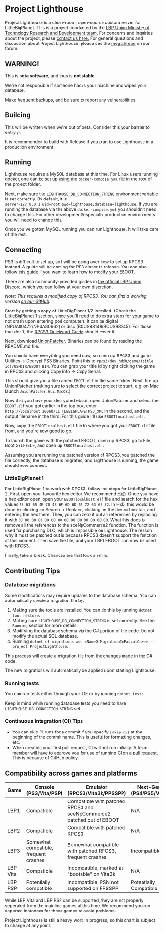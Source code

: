 # Project Lighthouse

Project Lighthouse is a clean-room, open-source custom server for LittleBigPlanet. This is a project conducted by the [LBP Union Ministry of Technology Research and Development team.](https://www.lbpunion.com/technology) For concerns and inquiries about the project, please [contact us here.](https://www.lbpunion.com/contact) For general questions and discussion about Project Lighthouse, please see the [megathread](https://www.lbpunion.com/forum/union-hall/project-lighthouse-littlebigplanet-private-servers-megathread) on our forum. 

## WARNING!

This is **beta software**, and thus is **not stable**.

We're not responsible if someone hacks your machine and wipes your database.

Make frequent backups, and be sure to report any vulnerabilities.

## Building

This will be written when we're out of beta. Consider this your barrier to entry ;).

It is recommended to build with Release if you plan to use Lighthouse in a production environment.

## Running

Lighthouse requires a MySQL database at this time. For Linux users running docker, one can be set up using
the `docker-compose.yml` file in the root of the project folder.

Next, make sure the `LIGHTHOUSE_DB_CONNECTION_STRING` environment variable is set correctly. By default, it
is `server=127.0.0.1;uid=root;pwd=lighthouse;database=lighthouse`. If you are running the database via the
above `docker-compose.yml` you shouldn't need to change this. For other development/especially production environments
you will need to change this.

Once you've gotten MySQL running you can run Lighthouse. It will take care of the rest.

## Connecting

PS3 is difficult to set up, so I will be going over how to set up RPCS3 instead. A guide will be coming for PS3 closer
to release. You can also follow this guide if you want to learn how to modify your EBOOT.

There are also community-provided guides in [the official LBP Union Discord](https://www.lbpunion.com/discord), which
you can follow at your own discretion.

*Note: This requires a modified copy of RPCS3. You can find a working
version [on our GitHub](https://github.com/LBPUnion/rpcs3).*

Start by getting a copy of LittleBigPlanet 1/2 installed. (Check the LittleBigPlanet 1 section, since you'll need to do extra steps for your game to not crash upon entering pod computer). It can be digital (NPUA80472/NPUA80662) or disc (BCUS98148/BCUS98245). For those
that don't, the [RPCS3 Quickstart Guide](https://rpcs3.net/quickstart) should cover it.

Next, download [UnionPatcher](https://github.com/LBPUnion/UnionPatcher/). Binaries can be found by reading the README.md
file.

You should have everything you need now, so open up RPCS3 and go to Utilities -> Decrypt PS3 Binaries. Point this
to `rpcs3/dev_hdd0/game/(title id)/USRDIR/EBOOT.BIN`. You can grab your title id by right clicking the game in RPCS3 and
clicking Copy Info -> Copy Serial.

This should give you a file named `EBOOT.elf` in the same folder. Next, fire up UnionPatcher (making sure to select the
correct project to start, e.g. on Mac launch `UnionPatcher.Gui.MacOS`.)

Now that you have your decrypted eboot, open UnionPatcher and select the `EBOOT.elf` you got earlier in the top box,
enter `http://localhost:10060/LITTLEBIGPLANETPS3_XML` in the second, and the output filename in the third. For this
guide I'll use `EBOOTlocalhost.elf`.

Now, copy the `EBOOTlocalhost.elf` file to where you got your `EBOOT.elf` file from, and you're now good to go.

To launch the game with the patched EBOOT, open up RPCS3, go to File, Boot SELF/ELF, and open up `EBOOTlocalhost.elf`.

Assuming you are running the patched version of RPCS3, you patched the file correctly, the database is migrated, and
Lighthouse is running, the game should now connect.

### LittleBigPlanet 1

For LittleBigPlanet 1 to work with RPCS3, follow the steps for LittleBigPlanet 2. First, open your favourite hex editor. We recommend [HxD](https://mh-nexus.de/downloads/HxDSetup.zip). Once you have a hex editor open, open your `EBOOTlocalhost.elf` file and search for the hex values `73 63 65 4E 70 43 6F 6D 6D 65 72 63 65 32`. In HxD, this would be done by clicking on Search -> Replace, clicking on the `Hex-values` tab, and entering the hex there. Then, you can zero it out all references by replacing it with `00 00 00 00 00 00 00 00 00 00 00 00 00 00`. What this does is remove all the references to the sceNpCommerce2 function. The function is used for purchasing DLC, which is impossible on Lighthouse. The reason why it must be patched out is because RPCS3 doesn't support the function at this moment. Then save the file, and your LBP1 EBOOT can now be used with RPCS3.

Finally, take a break. Chances are that took a while.

## Contributing Tips

### Database migrations

Some modifications may require updates to the database schema. You can automatically create a migration file by:

1. Making sure the tools are installed. You can do this by running `dotnet tool restore`.
2. Making sure `LIGHTHOUSE_DB_CONNECTION_STRING` is set correctly. See the `Running` section for more details.
3. Modifying the database schema via the C# portion of the code. Do not modify the actual SQL database.
4. Running `dotnet ef migrations add <NameOfMigrationInPascalCase> --project ProjectLighthouse`.

This process will create a migration file from the changes made in the C# code.

The new migrations will automatically be applied upon starting Lighthouse.

### Running tests

You can run tests either through your IDE or by running `dotnet tests`.

Keep in mind while running database tests you need to have `LIGHTHOUSE_DB_CONNECTION_STRING` set.

### Continuous Integration (CI) Tips

- You can skip CI runs for a commit if you specify `[skip ci]` at the beginning of the commit name. This is useful for
  formatting changes, etc.
- When creating your first pull request, CI will not run initially. A team member will have to approve you for use of
  running CI on a pull request. This is because of GitHub policy.

## Compatibility across games and platforms

| Game     | Console (PS3/Vita/PSP)                | Emulator (RPCS3/Vita3k/PPSSPP)                                         | Next-Gen (PS4/PS5/Vita) |
|----------|---------------------------------------|------------------------------------------------------------------------|-------------------------|
| LBP1     | Compatible                            | Compatible with patched RPCS3 and sceNpCommerce2 patched out of EBOOT  | N/A                     |
| LBP2     | Compatible                            | Compatible with patched RPCS3                                          | N/A                     |
| LBP3     | Somewhat compatible, frequent crashes | Somewhat compatible with patched RPCS3, frequent crashes               | Incompatible            |
| LBP Vita | Compatible                            | Incompatible, marked as "bootable" on Vita3k                           | N/A                     |
| LBP PSP  | Potentially compatible                | Incompatible, PSN not supported on PPSSPP                              | Potentially Compatible  |

While LBP Vita and LBP PSP can be supported, they are not properly seperated from the mainline games at this time. We
recommend you run seperate instances for these games to avoid problems.

Project Lighthouse is still a heavy work in progress, so this chart is subject to change at any point.
